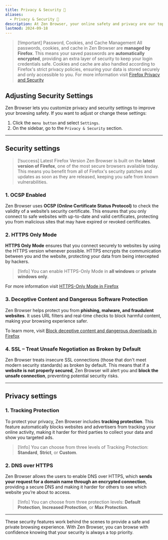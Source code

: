 ```yaml
---
title: Privacy & Security 🔐
aliases:
  - Privacy & Security 🔐
description: At Zen Browser, your online safety and privacy are our top priorities. We've implemented a range of security features to ensure you're protected while browsing.
lastmod: 2024-09-18
---
```


> [!important] Password, Cookies, and Cache Management
> All passwords, cookies, and cache in Zen Browser are **managed by Firefox**. This means your saved passwords are **automatically encrypted**, providing an extra layer of security to keep your login credentials safe. Cookies and cache are also handled according to Firefox's strict privacy policies, ensuring your data is stored securely and only accessible to you.
> For more information visit [Firefox Privacy and Security](https://support.mozilla.org/es/products/firefox/privacy-and-security)

## Adjusting Security Settings

Zen Browser lets you customize privacy and security settings to improve your browsing safety. If you want to adjust or change these settings:

1. Click the `menu button` and select `Settings`.
2. On the sidebar, go to the `Privacy & Security` section.

---

## Security settings

> [!success] Latest Firefox Version
> Zen Browser is built on the **latest version of Firefox**, one of the most secure browsers available today. This means you benefit from all of Firefox's security patches and updates as soon as they are released, keeping you safe from known vulnerabilities.

### 1. OCSP Enabled

Zen Browser uses **OCSP (Online Certificate Status Protocol)** to check the validity of a website’s security certificate. This ensures that you only connect to safe websites with up-to-date and valid certificates, protecting you from malicious sites that may have expired or revoked certificates.

### 2. HTTPS Only Mode

**HTTPS Only Mode** ensures that you connect securely to websites by using the HTTPS version whenever possible. HTTPS encrypts the communication between you and the website, protecting your data from being intercepted by hackers.

> [!info] You can enable HTTPS-Only Mode in **all windows** or **private windows only**.

For more information visit [HTTPS-Only Mode in Firefox](https://support.mozilla.org/en-US/kb/https-only-prefs)

### 3. Deceptive Content and Dangerous Software Protection

Zen Browser helps protect you from **phishing, malware, and fraudulent websites**. It uses URL filters and real-time checks to block harmful content, making your browsing experience safer.

To learn more, visit [Block deceptive content and dangerous downloads in Firefox](https://support.mozilla.org/en-US/kb/block-deceptive-content-and-dangerous-downloads-firefox)

### 4. SSL – Treat Unsafe Negotiation as Broken by Default

Zen Browser treats insecure SSL connections (those that don't meet modern security standards) as broken by default. This means that if a **website is not properly secured**, Zen Browser will alert you and **block the unsafe connection**, preventing potential security risks.

---

## Privacy settings

### 1. Tracking Protection

To protect your privacy, Zen Browser includes **tracking protection**. This feature automatically blocks websites and advertisers from tracking your online activity, making it harder for third parties to collect your data and show you targeted ads.

> [!info] You can choose from three levels of Tracking Protection: **Standard**, **Strict**, or **Custom**.

### 2. DNS over HTTPS

Zen Browser allows the users to enable DNS over HTTPS, which **sends your request for a domain name through an encrypted connection**, providing a secure DNS and making it harder for others to see which website you’re about to access.

> [!info] You can choose from three protection levels: **Default Protection**, **Increased Protection**, or **Max Protection**.

---

These security features work behind the scenes to provide a safe and private browsing experience. With Zen Browser, you can browse with confidence knowing that your security is always a top priority.
